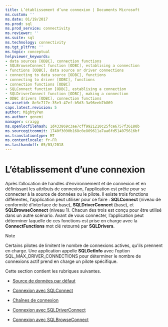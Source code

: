 ```yaml
---
title: L’établissement d’une connexion | Documents Microsoft
ms.custom: ''
ms.date: 01/19/2017
ms.prod: sql
ms.prod_service: connectivity
ms.reviewer: ''
ms.suite: sql
ms.technology: connectivity
ms.tgt_pltfrm: ''
ms.topic: conceptual
helpviewer_keywords:
- data sources [ODBC], connection functions
- SQLBrowseConnect function [ODBC], establising a connection
- functions [ODBC], data source or driver connections
- connecting to data source [ODBC], functions
- connecting to driver [ODBC], functions
- connection functions [ODBC]
- SQLConnect function [ODBC], establising a connection
- SQLDriverConnect function [ODBC], making a connection
- ODBC drivers [ODBC], connection functions
ms.assetid: 8e3c717e-35e3-47ef-b5d3-3a96eeb7b869
caps.latest.revision: 5
author: MightyPen
ms.author: genemi
manager: craigg
ms.openlocfilehash: 1d433869c3ae7cff9921210c25fce6757f36180b
ms.sourcegitcommit: 1740f3090b168c0e809611a7aa6fd514075616bf
ms.translationtype: MT
ms.contentlocale: fr-FR
ms.lasthandoff: 05/03/2018
---
```

# <a name="establishing-a-connection"></a>L’établissement d’une connexion
Après l’allocation de handles d’environnement et de connexion et en définissant les attributs de connexion, l’application est prête pour se connecter à la source de données ou le pilote. Il existe trois fonctions différentes, l’application peut utiliser pour ce faire : **SQLConnect** (niveau de conformité d’interface de base), **SQLDriverConnect** (base), et **SQLBrowseConnect** (niveau 1). Chacun des trois est conçu pour être utilisé dans un autre scénario. Avant de vous connecter, l’application peut déterminer laquelle de ces fonctions est prise en charge avec la **ConnectFunctions** mot clé retourné par **SQLDrivers**.  
  
> [!NOTE]  
>  Certains pilotes de limitent le nombre de connexions actives, qu'ils prennent en charge. Une application appelle **SQLGetInfo** avec l’option SQL_MAX_DRIVER_CONNECTIONS pour déterminer le nombre de connexions actif prend en charge un pilote spécifique.  
  
 Cette section contient les rubriques suivantes.  
  
-   [Source de données par défaut](../../../odbc/reference/develop-app/default-data-source.md)  
  
-   [Connexion avec SQLConnect](../../../odbc/reference/develop-app/connecting-with-sqlconnect.md)  
  
-   [Chaînes de connexion](../../../odbc/reference/develop-app/connection-strings.md)  
  
-   [Connexion avec SQLDriverConnect](../../../odbc/reference/develop-app/connecting-with-sqldriverconnect.md)  
  
-   [Connexion avec SQLBrowseConnect](../../../odbc/reference/develop-app/connecting-with-sqlbrowseconnect.md)
